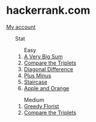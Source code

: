 # hackerrank.com
<a href=https://www.hackerrank.com/qqlexa>My account</a>
<ul>Stat
  <ol type="1">Easy
    <li>
      <a href="https://github.com/qqlexa/hackerrank/tree/main/Easy/A%20Very%20Big%20Sum">A Very Big Sum</a>
    </li>
    <li>
      <a href="https://github.com/qqlexa/hackerrank/tree/main/Easy/Compare%20the%20Triplets">Compare the Triplets</a>
    </li>
    <li>
      <a href="https://github.com/qqlexa/hackerrank/tree/main/Easy/Diagonal%20Difference">Diagonal Difference</a>
    </li>
    <li>
      <a href="https://github.com/qqlexa/hackerrank/tree/main/Easy/Plus%20Minus">Plus Minus</a>
    </li>
    <li>
      <a href="https://github.com/qqlexa/hackerrank/tree/main/Easy/Staircase">Staircase</a>
    </li>
    <li>
      <a href="https://github.com/qqlexa/hackerrank/tree/main/Easy/Apple%20and%20Orange">Apple and Orange</a>
    </li>
  </ol>
  <ol type="1">Medium
    <li>
      <a href="https://github.com/qqlexa/hackerrank/tree/main/Medium/Greedy%20Florist">Greedy Florist</a>
    </li>
    <li>
      <a href="https://github.com/qqlexa/hackerrank/tree/main/Easy/Compare%20the%20Triplets">Compare the Triplets</a>
    </li>
  </ol>
  <!--
  <ol>Hard
    <li> </li>
  </ol>
  -->
</ul>
